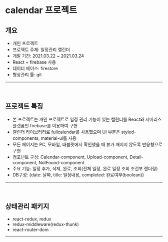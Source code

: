 # calendar 프로젝트

## 개요

- 개인 프로젝트
- 프로젝트 주제: 일정관리 캘린더
- 개발 기간: 2021.03.22 ~ 2021.03.24
- React + firebase 사용
- 데이터 베이스: firestore
- 형상관리 툴: git
<hr/>
<br/>

## 프로젝트 특징

- 본 프로젝트는 개인 프로젝트로 일정 관리 기능이 있는 캘린더를 React와 서버리스 플랫폼인 firebase를 이용하여 구현
- 캘린더 라이브러리로 fullcalendar를 사용했으며 UI 부분은 styled-components, material-ui를 사용
- 모든 페이지는 PC, 모바일, 태블릿에서 확인했을 때 뷰가 깨지지 않도록 반응형으로 구현
- 컴포넌트 구성: Calendar-component, Upload-component, Detail-component, NotFound-component
- 주요 기능: 일정 추가, 삭제, 완료, 조회(전체 일정, 완료 일정 조회 조건부 랜더링)
- DB구성: {date: 날짜, title: 일정내용, completed: 완료여부(boolean)}
<hr/>
<br/>

## 상태관리 패키지

- react-redux, redux
- redux-middleware(redux-thunk)
- react-router-dom
<hr/>
<br/>


